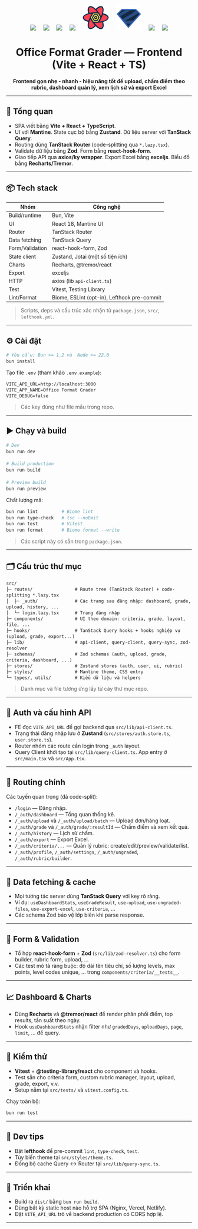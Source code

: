<p align="center">
  <img src="https://bun.sh/logo.svg" height="70" />
  &nbsp;&nbsp;&nbsp;
  <img src="https://vitejs.dev/logo.svg" height="70" />
  &nbsp;&nbsp;&nbsp;
  <img src="https://upload.wikimedia.org/wikipedia/commons/a/a7/React-icon.svg" height="70" />
  &nbsp;&nbsp;&nbsp;
  <img src="https://tanstack.com/images/logos/logo-color-100.png" height="70" />
  &nbsp;&nbsp;&nbsp;
  <img src="https://raw.githubusercontent.com/TanStack/query/main/media/emblem-light.svg" height="70" />
  &nbsp;&nbsp;&nbsp;
  <img src="https://raw.githubusercontent.com/colinhacks/zod/master/logo.svg" height="70" />
  &nbsp;&nbsp;&nbsp;
  <img src="https://mantine.dev/favicon.svg" height="70" />
  &nbsp;&nbsp;&nbsp;
  <img src="https://github.com/user-attachments/assets/35943980-4a94-4f31-a5ef-041aaecf279c" height="90" /> 
</p>

<h1 align="center">
  Office Format Grader — Frontend (Vite + React + TS)
</h1>

<p align="center"><strong>Frontend gọn nhẹ - nhanh - hiệu năng tốt để upload, chấm điểm theo rubric, dashboard quản lý, xem lịch sử và export Excel</strong></p>

---

## 🔎 Tổng quan

- SPA viết bằng **Vite + React + TypeScript**.
- UI với **Mantine**. State cục bộ bằng **Zustand**. Dữ liệu server với **TanStack Query**.
- Routing dùng **TanStack Router** (code-splitting qua `*.lazy.tsx`).
- Validate dữ liệu bằng **Zod**. Form bằng **react-hook-form**.
- Giao tiếp API qua **axios/ky wrapper**. Export Excel bằng **exceljs**. Biểu đồ bằng **Recharts/Tremor**.

---

## 📦 Tech stack

<div align="center">

| Nhóm | Công nghệ |
|---|---|
| Build/runtime | Bun, Vite |
| UI | React 18, Mantine UI |
| Router | TanStack Router |
| Data fetching | TanStack Query |
| Form/Validation | react-hook-form, Zod |
| State client | Zustand, Jotai (một số tiện ích) |
| Charts | Recharts, @tremor/react |
| Export | exceljs |
| HTTP | axios (lib `api-client.ts`) |
| Test | Vitest, Testing Library |
| Lint/Format | Biome, ESLint (opt-in), Lefthook pre-commit |

</div>

> Scripts, deps và cấu trúc xác nhận từ `package.json`, `src/`, `lefthook.yml`.

---

## ⚙️ Cài đặt

```bash
# Yêu cầu: Bun >= 1.2 và  Node >= 22.0
bun install
````

Tạo file `.env` (tham khảo `.env.example`):

```env
VITE_API_URL=http://localhost:3000
VITE_APP_NAME=Office Format Grader
VITE_DEBUG=false
```

> Các key đúng như file mẫu trong repo.&#x20;

---

## ▶️ Chạy và build

```bash
# Dev
bun run dev

# Build production
bun run build

# Preview build
bun run preview
```

Chất lượng mã:

```bash
bun run lint         # Biome lint
bun run type-check   # tsc --noEmit
bun run test         # Vitest
bun run format       # Biome format --write
```

> Các script này có sẵn trong `package.json`.&#x20;

---

## 🗂️ Cấu trúc thư mục

```text
src/
├─ routes/                # Route tree (TanStack Router) + code-splitting *.lazy.tsx
│  ├─ _auth/              # Các trang sau đăng nhập: dashboard, grade, upload, history, ...
│  └─ login.lazy.tsx      # Trang đăng nhập
├─ components/            # UI theo domain: criteria, grade, layout, file, ...
├─ hooks/                 # TanStack Query hooks + hooks nghiệp vụ (upload, grade, export...)
├─ lib/                   # api-client, query-client, query-sync, zod-resolver
├─ schemas/               # Zod schemas (auth, upload, grade, criteria, dashboard, ...)
├─ stores/                # Zustand stores (auth, user, ui, rubric)
├─ styles/                # Mantine theme, CSS entry
└─ types/, utils/         # Kiểu dữ liệu và helpers
```

> Danh mục và file tương ứng lấy từ cây thư mục repo.&#x20;

---

## 🔐 Auth và cấu hình API

* FE đọc `VITE_API_URL` để gọi backend qua `src/lib/api-client.ts`.
* Trạng thái đăng nhập lưu ở **Zustand** (`src/stores/auth.store.ts`, `user.store.ts`).
* Router nhóm các route cần login trong `_auth` layout.
* Query Client khởi tạo tại `src/lib/query-client.ts`. App entry ở `src/main.tsx` và `src/App.tsx`.&#x20;

---

## 🧭 Routing chính

Các tuyến quan trọng (đã code-split):

* `/login` — Đăng nhập.
* `/_auth/dashboard` — Tổng quan thống kê.
* `/_auth/upload` và `/_auth/upload/batch` — Upload đơn/hàng loạt.
* `/_auth/grade` và `/_auth/grade/:resultId` — Chấm điểm và xem kết quả.
* `/_auth/history` — Lịch sử chấm.
* `/_auth/export` — Export Excel.
* `/_auth/criteria/...` — Quản lý rubric: create/edit/preview/validate/list.
* `/_auth/profile`, `/_auth/settings`, `/_auth/ungraded`, `/_auth/rubric/builder`.&#x20;

---

## 🔌 Data fetching & cache

* Mọi tương tác server dùng **TanStack Query** với key rõ ràng.
* Ví dụ: `useDashboardStats`, `useGradeResult`, `use-upload`, `use-ungraded-files`, `use-export-excel`, `use-criteria`, …
* Các schema Zod bảo vệ lớp biên khi parse response.&#x20;

---

## 🧩 Form & Validation

* Tổ hợp **react-hook-form** + **Zod** (`src/lib/zod-resolver.ts`) cho form builder, rubric form, upload, …
* Các test mô tả ràng buộc: độ dài tên tiêu chí, số lượng levels, max points, level codes unique, … trong `components/criteria/__tests__`.&#x20;

---

## 📈 Dashboard & Charts

* Dùng **Recharts** và **@tremor/react** để render phân phối điểm, top results, tần suất theo ngày.
* Hook `useDashboardStats` nhận filter như `gradedDays`, `uploadDays`, `page`, `limit`, … để query.&#x20;

---

## 🧪 Kiểm thử

* **Vitest** + **@testing-library/react** cho component và hooks.
* Test sẵn cho criteria form, custom rubric manager, layout, upload, grade, export, v.v.
* Setup nằm tại `src/tests/` và `vitest.config.ts`.&#x20;

Chạy toàn bộ:

```bash
bun run test
```

---

## 🧰 Dev tips

* Bật **lefthook** để pre-commit `lint`, `type-check`, `test`.&#x20;
* Tùy biến theme tại `src/styles/theme.ts`.
* Đồng bộ cache Query ↔ Router tại `src/lib/query-sync.ts`.&#x20;

---

## 🚀 Triển khai

* Build ra `dist/` bằng `bun run build`.
* Dùng bất kỳ static host nào hỗ trợ SPA (Nginx, Vercel, Netlify).
* Đặt `VITE_API_URL` trỏ về backend production có CORS hợp lệ.

---

